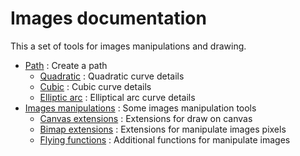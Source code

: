 # Images documentation

This a set of tools for images manipulations and drawing.

* [Path](images/path/Path.md) : Create a path
  * [Quadratic](images/path/Path.md#quadratic) : Quadratic curve details
  * [Cubic](images/path/Path.md#cubic) : Cubic curve details
  * [Elliptic arc](images/path/Path.md#elliptic-arc) : Elliptical arc curve details
* [Images manipulations](images/ImagesManipulations.md) : Some images manipulation tools
  * [Canvas extensions](images/ImagesManipulations.md#canvas-extensions) : Extensions for draw on canvas
  * [Bimap extensions](images/ImagesManipulations.md#bimap-extensions) : Extensions for manipulate images pixels
  * [Flying functions](images/ImagesManipulations.md#flying-functions) : Additional functions for manipulate images
